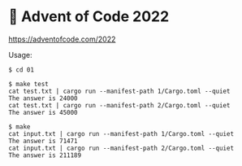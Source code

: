 # 🎄 Advent of Code 2022
https://adventofcode.com/2022

Usage:

```
$ cd 01

$ make test
cat test.txt | cargo run --manifest-path 1/Cargo.toml --quiet
The answer is 24000
cat test.txt | cargo run --manifest-path 2/Cargo.toml --quiet
The answer is 45000

$ make
cat input.txt | cargo run --manifest-path 1/Cargo.toml --quiet
The answer is 71471
cat input.txt | cargo run --manifest-path 2/Cargo.toml --quiet
The answer is 211189
```
